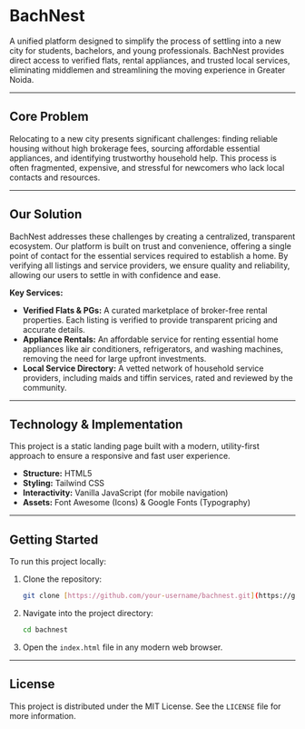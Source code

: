 # BachNest

A unified platform designed to simplify the process of settling into a new city for students, bachelors, and young professionals. BachNest provides direct access to verified flats, rental appliances, and trusted local services, eliminating middlemen and streamlining the moving experience in Greater Noida.

---

## Core Problem

Relocating to a new city presents significant challenges: finding reliable housing without high brokerage fees, sourcing affordable essential appliances, and identifying trustworthy household help. This process is often fragmented, expensive, and stressful for newcomers who lack local contacts and resources.

---

## Our Solution

BachNest addresses these challenges by creating a centralized, transparent ecosystem. Our platform is built on trust and convenience, offering a single point of contact for the essential services required to establish a home. By verifying all listings and service providers, we ensure quality and reliability, allowing our users to settle in with confidence and ease.

**Key Services:**

* **Verified Flats & PGs:** A curated marketplace of broker-free rental properties. Each listing is verified to provide transparent pricing and accurate details.
* **Appliance Rentals:** An affordable service for renting essential home appliances like air conditioners, refrigerators, and washing machines, removing the need for large upfront investments.
* **Local Service Directory:** A vetted network of household service providers, including maids and tiffin services, rated and reviewed by the community.

---

## Technology & Implementation

This project is a static landing page built with a modern, utility-first approach to ensure a responsive and fast user experience.

* **Structure:** HTML5
* **Styling:** Tailwind CSS
* **Interactivity:** Vanilla JavaScript (for mobile navigation)
* **Assets:** Font Awesome (Icons) & Google Fonts (Typography)

---

## Getting Started

To run this project locally:

1.  Clone the repository:
    ```sh
    git clone [https://github.com/your-username/bachnest.git](https://github.com/your-username/bachnest.git)
    ```
2.  Navigate into the project directory:
    ```sh
    cd bachnest
    ```
3.  Open the `index.html` file in any modern web browser.

---

## License

This project is distributed under the MIT License. See the `LICENSE` file for more information.

